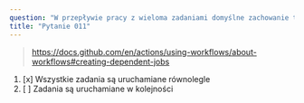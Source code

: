```yaml
---
question: "W przepływie pracy z wieloma zadaniami domyślne zachowanie to:"
title: "Pytanie 011"
---
```


> https://docs.github.com/en/actions/using-workflows/about-workflows#creating-dependent-jobs
1. [x] Wszystkie zadania są uruchamiane równolegle  
1. [ ] Zadania są uruchamiane w kolejności  

